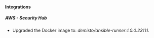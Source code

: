 #### Integrations
##### AWS - Security Hub
- Upgraded the Docker image to: *demisto/ansible-runner:1.0.0.23111*.
